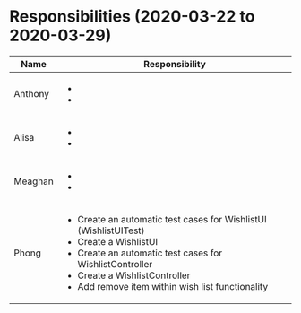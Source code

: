 # Responsibilities (2020-03-22 to 2020-03-29)

| Name | Responsibility |
|----|------------|
| Anthony | <ul><li></li><li></li></ul> |
| Alisa | <ul><li></li><li></li></ul> |
| Meaghan | <ul><li></li><li></li></ul> |
| Phong | <ul><li>Create an automatic test cases for WishlistUI (WishlistUITest)</li><li>Create a WishlistUI</li><li>Create an automatic test cases for WishlistController</li><li>Create a WishlistController</li><li>Add remove item within wish list functionality</li></ul> |
